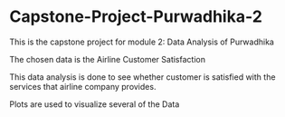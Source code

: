 # Capstone-Project-Purwadhika-2
This is the capstone project for module 2: Data Analysis of Purwadhika

The chosen data is the Airline Customer Satisfaction

This data analysis is done to see whether customer is satisfied with the services that airline company provides.

Plots are used to visualize several of the Data

